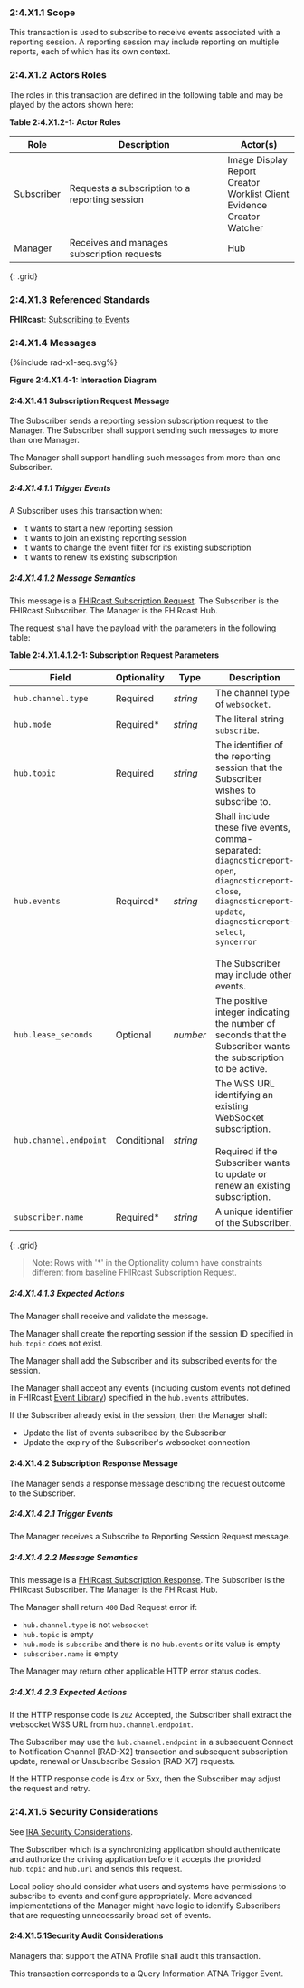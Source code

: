 ### 2:4.X1.1 Scope

This transaction is used to subscribe to receive events associated with a reporting session. A reporting session may include reporting on multiple reports, each of which has its own context.

### 2:4.X1.2 Actors Roles

The roles in this transaction are defined in the following table and may be played by the actors shown here:

**Table 2:4.X1.2-1: Actor Roles**

| Role | Description | Actor(s) |
|------|-------------|----------|
| Subscriber | Requests a subscription to a reporting session | Image Display<br>Report Creator<br>Worklist Client<br>Evidence Creator<br>Watcher |
| Manager | Receives and manages subscription requests | Hub |
{: .grid}

### 2:4.X1.3 Referenced Standards

**FHIRcast**: [Subscribing to Events](https://build.fhir.org/ig/HL7/fhircast-docs/2-4-Subscribing.html)

### 2:4.X1.4 Messages

<div>
{%include rad-x1-seq.svg%}
</div>

<div style="clear: left"/>

**Figure 2:4.X1.4-1: Interaction Diagram**

#### 2:4.X1.4.1 Subscription Request Message

The Subscriber sends a reporting session subscription request to the Manager. The Subscriber shall support sending such messages to more than one Manager.

The Manager shall support handling such messages from more than one Subscriber. 

##### 2:4.X1.4.1.1 Trigger Events

A Subscriber uses this transaction when:
- It wants to start a new reporting session
- It wants to join an existing reporting session
- It wants to change the event filter for its existing subscription
- It wants to renew its existing subscription

##### 2:4.X1.4.1.2 Message Semantics

This message is a [FHIRcast Subscription Request](https://build.fhir.org/ig/HL7/fhircast-docs/2-4-Subscribing.html#subscription-request). The Subscriber is the FHIRcast Subscriber. The Manager is the FHIRcast Hub.

The request shall have the payload with the parameters in the following table:

**Table 2:4.X1.4.1.2-1: Subscription Request Parameters**

| Field                 | Optionality | Type     | Description |
| ----------------------| ----------- | -------- | ------------|
|`hub.channel.type`     | Required    | *string* | The channel type of `websocket`.|
|`hub.mode`             | Required*    | *string* | The literal string `subscribe`.|
|`hub.topic`           | Required    | *string* | The identifier of the reporting session that the Subscriber wishes to subscribe to.| 
|`hub.events`           | Required*    | *string* | Shall include these five events, comma-separated: <br>`diagnosticreport-open`,<br>`diagnosticreport-close`,<br>`diagnosticreport-update`, <br>`diagnosticreport-select`,<br>`syncerror`<br><br>The Subscriber may include other events.|
|`hub.lease_seconds`    | Optional    | *number* | The positive integer indicating the number of seconds that the Subscriber wants the subscription to be active. |
|`hub.channel.endpoint` | Conditional | *string* | The WSS URL identifying an existing WebSocket subscription.<br><br>Required if the Subscriber wants to update or renew an existing subscription.|
 |`subscriber.name`      | Required*    | *string* | A unique identifier of the Subscriber.|
{: .grid}

> Note: Rows with '*' in the Optionality column have constraints different from baseline FHIRcast Subscription Request.

##### 2:4.X1.4.1.3 Expected Actions

The Manager shall receive and validate the message.

The Manager shall create the reporting session if the session ID specified in `hub.topic` does not exist.

The Manager shall add the Subscriber and its subscribed events for the session.

The Manager shall accept any events (including custom events not defined in FHIRcast [Event Library](https://build.fhir.org/ig/HL7/fhircast-docs/3_Events.html)) specified in the `hub.events` attributes.

If the Subscriber already exist in the session, then the Manager shall:
- Update the list of events subscribed by the Subscriber
- Update the expiry of the Subscriber's websocket connection

#### 2:4.X1.4.2 Subscription Response Message

The Manager sends a response message describing the request outcome to the Subscriber.

##### 2:4.X1.4.2.1 Trigger Events

The Manager receives a Subscribe to Reporting Session Request message.

##### 2:4.X1.4.2.2 Message Semantics

This message is a [FHIRcast Subscription Response](https://build.fhir.org/ig/HL7/fhircast-docs/2-4-Subscribing.html#subscription-response). The Subscriber is the FHIRcast Subscriber. The Manager is the FHIRcast Hub.

The Manager shall return `400` Bad Request error if:
- `hub.channel.type` is not `websocket`
- `hub.topic` is empty
- `hub.mode` is `subscribe` and there is no `hub.events` or its value is empty
- `subscriber.name` is empty

The Manager may return other applicable HTTP error status codes.

##### 2:4.X1.4.2.3 Expected Actions

If the HTTP response code is `202` Accepted, the Subscriber shall extract the websocket WSS URL from `hub.channel.endpoint`.

The Subscriber may use the `hub.channel.endpoint` in a subsequent Connect to Notification Channel [RAD-X2] transaction and subsequent subscription update, renewal or Unsubscribe Session [RAD-X7] requests.

If the HTTP response code is 4xx or 5xx, then the Subscriber may adjust the request and retry.

### 2:4.X1.5 Security Considerations

See [IRA Security Considerations](volume-1.html#1xx5-ira-security-considerations).

The Subscriber which is a synchronizing application should authenticate and authorize the driving application before it accepts the provided `hub.topic` and `hub.url` and sends this request.

Local policy should consider what users and systems have permissions to subscribe to events and configure appropriately. More advanced implementations of the Manager might have logic to identify Subscribers that are requesting unnecessarily broad set of events.

#### 2:4.X1.5.1Security Audit Considerations

Managers that support the ATNA Profile shall audit this transaction.

This transaction corresponds to a Query Information ATNA Trigger Event.
